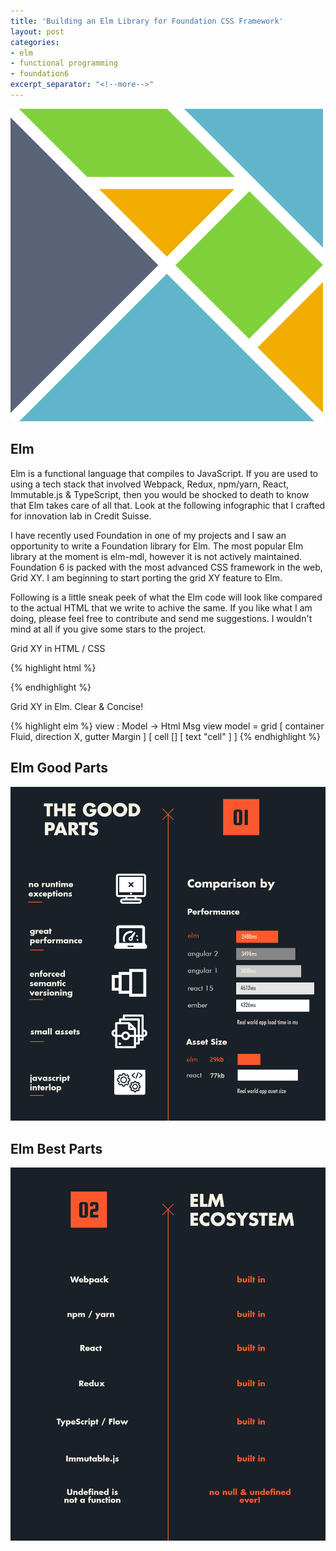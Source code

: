 ```yaml
---
title: 'Building an Elm Library for Foundation CSS Framework'
layout: post
categories:
- elm
- functional programming
- foundation6
excerpt_separator: "<!--more-->"
---
```


![Elm Logo](/public/elm.png)

<!--more-->

## Elm 
Elm is a functional language that compiles to JavaScript. If you are used to using a tech stack that involved Webpack, 
Redux, npm/yarn, React, Immutable.js & TypeScript, then you would be shocked to death to know that Elm takes care of all
that. Look at the following infographic that I crafted for innovation lab in Credit Suisse. 

I have recently used Foundation in one of my projects and I saw an opportunity to write a Foundation library for Elm. The most 
popular Elm library at the moment is elm-mdl, however it is not actively maintained. Foundation 6 is packed with the most
advanced CSS framework in the web, Grid XY. I am beginning to start porting the grid XY feature to Elm.

Following is a little sneak peek of what the Elm code will look like compared to the actual HTML that we write to achive the same.
If you like what I am doing, please feel free to contribute and send me suggestions. 
I wouldn't mind at all if you give some stars to the project.


Grid XY in HTML / CSS

{% highlight html %}
<div class="container fluid">
    <div class="grid-x margin-x">
        <div class="cell">
            <!-- Hello Elm! -->
        </div>
    </div>
</div>
{% endhighlight %}

Grid XY in Elm. Clear & Concise!

{% highlight elm %}
view : Model -> Html Msg
view model =
            grid
                [ container Fluid, direction X, gutter Margin ]
                [ cell [] [ text "cell" ] ]
{% endhighlight %}


## Elm Good Parts
![An Infographic on Elm Performance Comparison & Strengths](/public/elm-good-parts.png)

## Elm Best Parts
![An Infographic on How Elm Replaces Existing Webapps Stack](/public/elm-best-parts.png)

